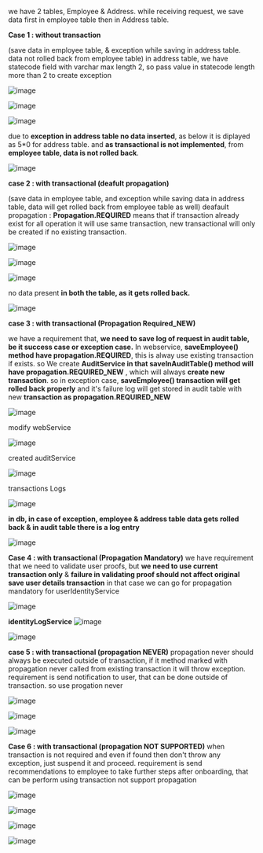 we have 2 tables, Employee & Address.
while receiving request, we save data first in employee table then in Address table.

**Case 1 : without transaction** 

(save data in employee table, & exception while saving in address table. data not rolled back from employee table)
in address table, we have statecode field with varchar max length 2, so pass value in statecode length more than 2 to create exception

![image](https://github.com/user-attachments/assets/1b38ef1a-c167-4d0b-a6f1-471e4bec3919)

![image](https://github.com/user-attachments/assets/67dafecd-8097-4385-a053-7032c0bb7ce2)

![image](https://github.com/user-attachments/assets/23a8be7c-5011-4d6a-8612-00bdb99c6055)

due to **exception in address table no data inserted**, as below it is diplayed as 5*0 for address table.
and **as transactional is not implemented**, from **employee table, data is not rolled back**.

![image](https://github.com/user-attachments/assets/2cc1ddb6-2b93-428e-9d00-de62a849abf7)


**case 2 : with transactional (deafult propagation)**

(save data in employee table, and exception while saving data in address table, data will get rolled back from employee table as well)
deafault propagation : **Propagation.REQUIRED** means that if transaction already exist for all operation it will use same transaction, new transactional will only be created if no existing transaction.

![image](https://github.com/user-attachments/assets/5b4f074a-30d8-4445-a91b-b2627120bba2)

![image](https://github.com/user-attachments/assets/9d309c62-0aea-4a8f-a3a7-8a3c2b837d17)

![image](https://github.com/user-attachments/assets/4637f99f-484e-4871-b532-8a1f181cf963)


no data present **in both the table, as it gets rolled back.**

![image](https://github.com/user-attachments/assets/312e6db3-eb5b-420c-9c94-d21d361e4d8e)

**case 3 : with transactional (Propagation Required_NEW)**

we have a requirement that, **we need to save log of request in audit table, be it success case or exception case.**
In webservice, **saveEmployee() method have propagation.REQUIRED**, this is alway use existing transaction if exists.
so We create **AuditService in that saveInAuditTable() method will have propagation.REQUIRED_NEW** , which will always **create new transaction**.
so in exception case, **saveEmployee() transaction will get rolled back properly** and it's failure log will get stored in audit table with new **transaction as propagation.REQUIRED_NEW**

![image](https://github.com/user-attachments/assets/58d50b7e-a235-42dc-9c73-097c56fa6328)

modify webService

![image](https://github.com/user-attachments/assets/18efb623-23fe-440d-b92d-9ab4b90d564c)

created auditService

![image](https://github.com/user-attachments/assets/250d6962-361c-450c-ae38-3774bb25d296)


transactions Logs

![image](https://github.com/user-attachments/assets/e503894d-913e-4974-ab28-bc636f9c872b)

**in db, in case of exception, employee & address table data gets rolled back & in audit table there is a log entry**

![image](https://github.com/user-attachments/assets/679ce3c9-0581-4cf8-946a-163557003ea5)



**Case 4 : with transactional (Propagation Mandatory)**
we have requirement that we need to validate user proofs, but **we need to use current transaction only** & **failure in validating proof should not affect original save user details transaction**
in that case we can go for propagation mandatory for userIdentityService


![image](https://github.com/user-attachments/assets/974ab306-8526-4ddd-bc13-14d18538265c)


**identityLogService**
![image](https://github.com/user-attachments/assets/a2bec5cd-0931-4486-b04e-2d972afe47e0)



![image](https://github.com/user-attachments/assets/6f5c6db0-26f1-4fe6-b61f-06383b6fb026)


**case 5 : with transactional (propagation NEVER)**
propagation never should always be executed outside of transaction, if it method marked with propagation never called from existing transaction it will throw exception.
requirement is send notification to user, that can be done outside of transaction. so use progation never

![image](https://github.com/user-attachments/assets/9e5a37ba-93b2-4443-beac-e761cc8fa99e)


![image](https://github.com/user-attachments/assets/e1755fd2-ae95-48e0-b798-f6d3439b7a35)


![image](https://github.com/user-attachments/assets/b5643130-c34d-4539-bc9c-b66ea61fd6ac)


**Case 6 : with transactional (propagation NOT SUPPORTED)**
when transaction is not required and even if found then don't throw any exception, just suspend it and proceed.
requirement is send recommendations to employee to take further steps after onboarding, that can be perform using transaction not support propagation

![image](https://github.com/user-attachments/assets/22d22443-9819-4810-9c69-ac5fe05ab865)


![image](https://github.com/user-attachments/assets/7a13b520-b046-4069-85d3-696b162af23f)

![image](https://github.com/user-attachments/assets/b5e07648-899b-4dd3-9060-d64856e75365)

![image](https://github.com/user-attachments/assets/2e91fa8b-8ef2-4c1b-85da-562a2cf0be2e)




